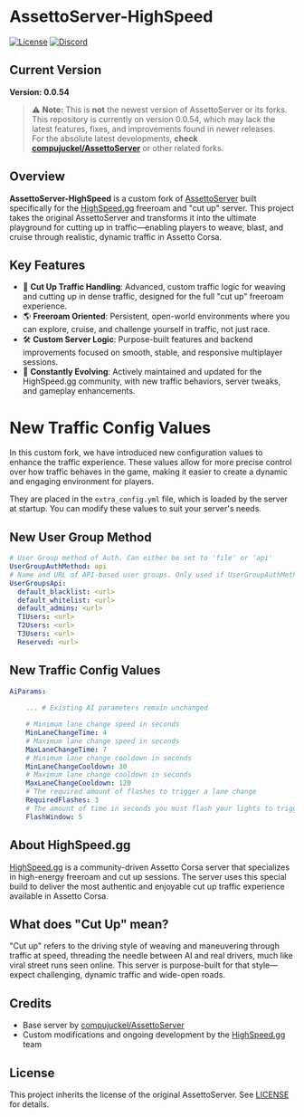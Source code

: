 # AssettoServer-HighSpeed

[![License](https://img.shields.io/github/license/HighSpeedgg/AssettoServer-HighSpeed)](LICENSE)
[![Discord](https://img.shields.io/discord/960380637628498002?label=HighSpeed%20Discord)](https://discord.gg/highspeed)

## Current Version

**Version: 0.0.54**

> ⚠️ **Note:** This is **not** the newest version of AssettoServer or its forks. This repository is currently on version 0.0.54, which may lack the latest features, fixes, and improvements found in newer releases.  
> For the absolute latest developments, **check [compujuckel/AssettoServer](https://github.com/compujuckel/AssettoServer)** or other related forks.

## Overview

**AssettoServer-HighSpeed** is a custom fork of [AssettoServer](https://github.com/compujuckel/AssettoServer) built specifically for the [HighSpeed.gg](https://highspeed.gg) freeroam and "cut up" server. This project takes the original AssettoServer and transforms it into the ultimate playground for cutting up in traffic—enabling players to weave, blast, and cruise through realistic, dynamic traffic in Assetto Corsa.

## Key Features

- 🚗 **Cut Up Traffic Handling**: Advanced, custom traffic logic for weaving and cutting up in dense traffic, designed for the full "cut up" freeroam experience.
- 🌎 **Freeroam Oriented**: Persistent, open-world environments where you can explore, cruise, and challenge yourself in traffic, not just race.
- 🛠️ **Custom Server Logic**: Purpose-built features and backend improvements focused on smooth, stable, and responsive multiplayer sessions.
- 🔧 **Constantly Evolving**: Actively maintained and updated for the HighSpeed.gg community, with new traffic behaviors, server tweaks, and gameplay enhancements.


# New Traffic Config Values

In this custom fork, we have introduced new configuration values to enhance the traffic experience. These values allow for more precise control over how traffic behaves in the game, making it easier to create a dynamic and engaging environment for players.

They are placed in the `extra_config.yml` file, which is loaded by the server at startup. You can modify these values to suit your server's needs.

## New User Group Method

```yaml
# User Group method of Auth. Can either be set to 'file' or 'api'
UserGroupAuthMethod: api
# Name and URL of API-based user groups. Only used if UserGroupAuthMethod is set to 'api'
UserGroupsApi:
  default_blacklist: <url>
  default_whitelist: <url>
  default_admins: <url>
  T1Users: <url>
  T2Users: <url>
  T3Users: <url>
  Reserved: <url>
```

## New Traffic Config Values

```yaml
AiParams:
    
    ... # Existing AI parameters remain unchanged

    # Minimum lane change speed in seconds
    MinLaneChangeTime: 4
    # Maximum lane change speed in seconds
    MaxLaneChangeTime: 7
    # Minimum lane change cooldown in seconds
    MinLaneChangeCooldown: 30
    # Maximum lane change cooldown in seconds
    MaxLaneChangeCooldown: 120
    # The required amount of flashes to trigger a lane change
    RequiredFlashes: 3
    # The amount of time in seconds you must flash your lights to trigger a lane change
    FlashWindow: 5
```

## About HighSpeed.gg

[HighSpeed.gg](https://highspeed.gg) is a community-driven Assetto Corsa server that specializes in high-energy freeroam and cut up sessions. The server uses this special build to deliver the most authentic and enjoyable cut up traffic experience available in Assetto Corsa.

## What does "Cut Up" mean?

"Cut up" refers to the driving style of weaving and maneuvering through traffic at speed, threading the needle between AI and real drivers, much like viral street runs seen online. This server is purpose-built for that style—expect challenging, dynamic traffic and wide-open roads.

## Credits

- Base server by [compujuckel/AssettoServer](https://github.com/compujuckel/AssettoServer)
- Custom modifications and ongoing development by the [HighSpeed.gg](https://highspeed.gg) team

## License

This project inherits the license of the original AssettoServer. See [LICENSE](LICENSE) for details.
